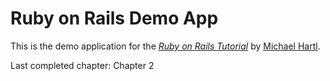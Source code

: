 # Ruby on Rails Demo App

This is the demo application for the
[*Ruby on Rails Tutorial*](http://railstutorial.org/)
by [Michael Hartl](http://michaelhartl.com/).

Last completed chapter: Chapter 2
